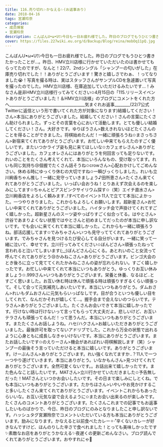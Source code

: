```yaml
---
title: 116.売り切れ✨かなえる✨(お返事あり)
date: 2018-04-16
tags: 宮瀬玲奈
categories: 
- 成员博客
- 宮瀬玲奈
description: こんばんU•ω•Uﾜﾝ今日も一日お疲れ様でした。昨日のブログでもうひとつ書きたかったことが...。昨日、HMV立川店様に行かせていただいたのは書かせてもらってたのですが、なんと！22/7、2ndシングル「シャンプーの...
cover: https://files.227wiki.eu.org/d/Backup/Blog/reina/mobOq11pQ.jpg 
---
```


こんばんU•ω•Uﾜﾝ今日も一日お疲れ様でした。昨日のブログでもうひとつ書きたかったことが...。昨日、HMV立川店様に行かせていただいたのは書かせてもらってたのですが、なんと！22/7、2ndシングル「シャンプーの匂いがした」在庫売り切れでした！！ありがとうございます！驚きと嬉しさでわぁ、！ってなりました😭！写真を撮る時は、実はスタッフさんがサンプルCDを急遽置いて写真を撮ったのでした。HMV立川店様、在庫追加していただけるみたいです...！みなさん是非HMV立川店様行ってみてください✩4月15日の「115.リリースイベントありがとうございました！＆HMV立川店様」のブログにコメントをくれた方へ_______________________________________気まぐれお返事________(22/7公式Twitterに返信という形で書いてくれた方が対象になります)結婚してください！さん>本当にありがとうございました。結婚してください！さんの言葉にたくさん助けられました。ずっとその言葉を心において活動します。とても優しい結婚してください！さん。大好きです。ゆりぼうさん>数えきれないほどたくさんのことを得ることができました。将棋始めたんだ！一緒に頑張ろうね✩まさっちさん>新宿来てくれてありがとうございます。お忙しい中来てもらえたのすごく優しいです。またいつかライブ姿も見に来てほしいな✩カフェオレさん>ありがとうございました。カフェオレさんにはありがとうを何回言っても足りないです。れいのことをたくさん考えてくれて、本当にいろんなもの、受け取ってます。れいも同じ気持ち😢個握でたくさん話そうね✩crowさん>心配おかけしてごめんなさい。休める時にゆっくり休むの大切ですね✩一瞬びっくりしました。れいも立川絢香ちゃん推し！一緒に見守っていきましょう♪田所恵さん>たくさん来てくれてありがとうございました。いっぱい会おうね！とりあえず次会えるのを楽しみにしてます✩ちゃんとピアスピンクサイリウム探す✩（笑）エイチ直水さん>立川絢香店をよろしく頼みます..!すべてのイベント11人で立てて本当によかった。一つやりきりました。これからもよろしくお願いします。超新星さん>お忙しい中来てくれてありがとうございました。ハイタッチ会で声掛けてくれてすごく嬉しかった。超新星さんのスーツ姿やっぱりすごく似合ってる。はやとさん>渋谷であまりよくない状態ではやとさんと初めましてだったのが本当に申し訳ないです。でも会いに来てくれて本当に嬉しかった。これからも一緒に頑張ろうね。部活応援してます✩でみちゃさん>いつも見守っててくれてありがとうございます。でみちゃさんを見つけるたび安心してる自分がいます。一緒に笑って一緒に泣いて、幸せです。立川行ってみてください✩ぼんどさん>頑張ったねって言われると泣いてしまいます(;_;)ぼんどさん心にくる。あとれいのこと女流って呼んでくれてありがとう😢かみねこさん>ありがとうございます。ビンゴ大会のとき後ろに立って見ててくれたかみねこさんの姿が忘れられない。すごく嬉しかったです。お忙しい中来てくれて本当にいつもありがとう。ゆっくりお互い休みましょう✩.999さん>いつもありがとうございます。栄養と休養、なるほど..とすごく思いました。お互い休む時は休んで頑張る時は頑張りすぎるくらい頑張って。そして会って元気補充しあいたいです。本当にいつもありがとう。ダムおさん>れいもダムおさんに元気もらいっぱなしです。目が合うといつも優しい目をしてくれて、なんだかそれが嬉しくて...。握手会まで会えないのつらいです。テラさん>ありがとうございました。たくさんお会いできて本当に嬉しかったです。行けない時は行けないって言ってもらって大丈夫だよ。悲しいけど、お互いテラさんも頑張ってるんだ！って思うんだ。本当にいつもありがとうございます。またたくさんお話しようね。ハセ/ハクさん>お越しいただきありがとうございました。最後許可を取ってないアドリブでした。これから万全の状態で出れるように心身ともに成長しなきゃいけないです。本当にありがとうございます。またお話したいです✩のえりーさん>機会があればれい将棋解説します（笑）シャンプーの最後そう言っていただけると本当に嬉しいです。ありがとうございます。けーぶんさん>ありがとうございます。れい強くなれてますか..？11人で一つ一つやり遂げていきます。本当にありがとう。いなかもんさん>見つけてくれてありがとうございます。全然可愛くないです。。お話出来て嬉しかったです。また色んなこと話したいです。MATさん>立川行かせていただきました✩予告無しだった！MATさんといつかお会いしたいです。その日まで楽しみにしとくね。でも本当にいつもありがとうございます。たかちほさん>いやいやお見かけすること多いしたくさん来てくれてありがとうございます。イベントこれからもあったらいいな。お互い元気な姿で会えるように✩またお会い出来るのが楽しみです。たくさんのコメントありがとうございます。たくさんこれまでの記事でもお返事したいものばかりで、今日、昨日のブログにのみとなりましたこと申し訳ないです。ハッシュタグ宮瀬玲奈でコメントいただいている方も本当にありがとうございます。励みになります。かなえると以前食べたカレー✧‧˚辛くないカレーが好きなんですけど、ほんのりした辛さで食べれました！とっても美味しかったです✨素敵なお店をありがとうかなえる✨夜遅くの更新ごめんなさい。ブログ読んでくれてありがとうございます。おやすれにゃ💓


